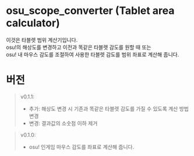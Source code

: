 # osu_scope_converter (Tablet area calculator)
이것은 타블렛 범위 계산기입니다.  
osu!의 해상도를 변경하고 이전과 똑같은 타블렛 감도를 원할 때 또는  
osu! 내 마우스 감도를 조절하여 사용한 타블렛 감도를 범위 좌표로 계산해 줍니다.


# 버전
> v0.1.1:
>* 추가: 해상도 변경 시 기존과 똑같은 타블렛 감도를 가질 수 있도록 계산 방법 변경
>* 변경: 결과값의 소숫점 이하 제거

> v0.1.0:
>* osu! 인게임 마우스 감도를 좌표로 계산해 줍니다.
